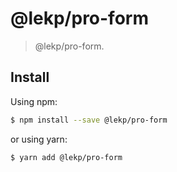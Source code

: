 # @lekp/pro-form

> @lekp/pro-form.


## Install

Using npm:

```bash
$ npm install --save @lekp/pro-form
```

or using yarn:

```bash
$ yarn add @lekp/pro-form
```
